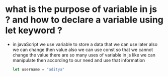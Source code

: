 # what is the purpose of variable in js ? and how to declare a variable using let keyword ?

- in javaScript we use variable to store a data that we can use later also we can 
  change then value also we can use const so that we cannot change the value there
  are so many uses of variable in js like we can manipulate then according to our 
  need and use that information

  ```javascript
  let username = "aditya"
  ```